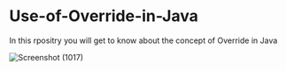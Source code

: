 # Use-of-Override-in-Java
In this rpositry you will get to know about the concept of Override in Java

![Screenshot (1017)](https://github.com/user-attachments/assets/0d620a34-c5fe-40d5-b7e2-20336c483246)
